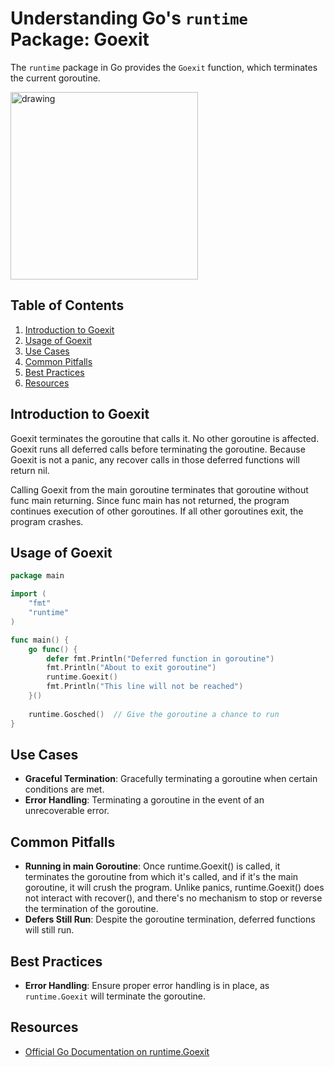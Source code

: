 # Understanding Go's `runtime` Package: Goexit

The `runtime` package in Go provides the `Goexit` function, which terminates the current goroutine.

<img src="https://miro.medium.com/v2/resize:fit:740/1*hUmGVxYLmRnosaWD-mZzEQ.png" alt="drawing" height="300"/>

## Table of Contents

1. [Introduction to Goexit](#introduction)
2. [Usage of Goexit](#usage)
3. [Use Cases](#use-cases)
4. [Common Pitfalls](#common-pitfalls)
5. [Best Practices](#best-practices)
6. [Resources](#resources)

## Introduction to Goexit

Goexit terminates the goroutine that calls it. 
No other goroutine is affected. 
Goexit runs all deferred calls before terminating the goroutine. 
Because Goexit is not a panic, any recover calls in those deferred functions will return nil.

Calling Goexit from the main goroutine terminates that goroutine without func main returning. 
Since func main has not returned, the program continues execution of other goroutines. 
If all other goroutines exit, the program crashes.

## Usage of Goexit

```go
package main

import (
	"fmt"
	"runtime"
)

func main() {
	go func() {
		defer fmt.Println("Deferred function in goroutine")
		fmt.Println("About to exit goroutine")
		runtime.Goexit()
		fmt.Println("This line will not be reached")
	}()
	
	runtime.Gosched()  // Give the goroutine a chance to run
}
```

## Use Cases

- **Graceful Termination**: Gracefully terminating a goroutine when certain conditions are met.
- **Error Handling**: Terminating a goroutine in the event of an unrecoverable error.

## Common Pitfalls

- **Running in main Goroutine**: Once runtime.Goexit() is called, it terminates the goroutine from which it's called, and if it's the main goroutine, it will crush the program. Unlike panics, runtime.Goexit() does not interact with recover(), and there's no mechanism to stop or reverse the termination of the goroutine.
- **Defers Still Run**: Despite the goroutine termination, deferred functions will still run.

## Best Practices

- **Error Handling**: Ensure proper error handling is in place, as `runtime.Goexit` will terminate the goroutine.

## Resources

- [Official Go Documentation on runtime.Goexit](https://pkg.go.dev/runtime#Goexit)
